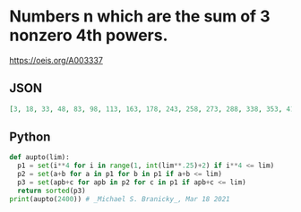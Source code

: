 # Numbers n which are the sum of 3 nonzero 4th powers\.
https://oeis.org/A003337
## JSON
```JSON
[3, 18, 33, 48, 83, 98, 113, 163, 178, 243, 258, 273, 288, 338, 353, 418, 513, 528, 593, 627, 642, 657, 707, 722, 768, 787, 882, 897, 962, 1137, 1251, 1266, 1298, 1313, 1328, 1331, 1378, 1393, 1458, 1506, 1553, 1568, 1633, 1808, 1875, 1922, 1937, 2002, 2177]
```
## Python
```Python
def aupto(lim):
  p1 = set(i**4 for i in range(1, int(lim**.25)+2) if i**4 <= lim)
  p2 = set(a+b for a in p1 for b in p1 if a+b <= lim)
  p3 = set(apb+c for apb in p2 for c in p1 if apb+c <= lim)
  return sorted(p3)
print(aupto(2400)) # _Michael S. Branicky_, Mar 18 2021
```
